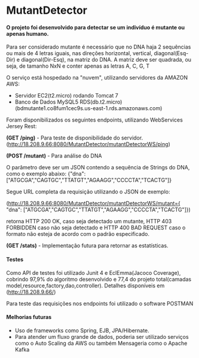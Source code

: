 # MutantDetector

#### O projeto foi desenvolvido para detectar se um indivíduo é mutante ou apenas humano.

Para ser considerado mutante é necessário que no DNA haja 2 sequências ou mais de 4 letras iguais, 
nas direções horizontal, vertical, diagonal(Esq-Dir) e diagonal(Dir-Esq), na matriz do DNA.
A matriz deve ser quadrada, ou seja, de tamanho NxN e conter apenas as letras A, C, G, T

O serviço está hospedado na "nuvem", utilizando servidores da AMAZON AWS:
- Servidor EC2(t2.micro) rodando Tomcat 7
- Banco de Dados MySQL5 RDS(db.t2.micro) (bdmutante1.co8fum1cec9s.us-east-1.rds.amazonaws.com)

Foram disponibilizados os seguintes endpoints, utilizando WebServices Jersey Rest:

**(GET /ping)** - Para teste de disponibilidade do servidor.
(http://18.208.9.66:8080/MutantDetector/mutantDetectorWS/ping)

**(POST /mutant)** - Para análise do DNA

O parâmetro deve ser um JSON contendo a sequência de Strings do DNA, como o exemplo abaixo:
{"dna": ["ATGCGA","CAGTGC","TTATGT","AGAAGG","CCCCTA","TCACTG"]}

Segue URL completa da requisição utilizando o JSON de exemplo:

(http://18.208.9.66:8080/MutantDetector/mutantDetectorWS/mutant={
  "dna": ["ATGCGA","CAGTGC","TTATGT","AGAAGG","CCCCTA","TCACTG"]})

retorna HTTP 200 OK, caso seja detectado um mutante, HTTP 403 FORBIDDEN caso não seja detectado e HTTP 400 BAD REQUEST caso o formato não esteja de acordo
com o padrão especificado.

**(GET /stats)** - Implementação futura para retornar as estatísticas.

#### Testes

Como API de testes foi utilizado Junit 4 e EclEmma(Jacoco Coverage), cobrindo 97,9% do algoritmo desenvolvido e 77,4 do projeto total(camadas model,resource,factory,dao,controller).
Detalhes disponíveis em (http://18.208.9.66/)

Para teste das requisições nos endpoints foi utilizado o software POSTMAN

#### Melhorias futuras

- Uso de frameworks como Spring, EJB, JPA/Hibernate.
- Para atender um fluxo grande de dados, poderia ser utilizado serviços como o Auto Scaling da AWS ou também Mensageria como o Apache Kafka